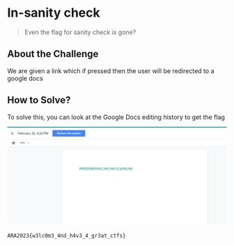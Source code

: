 # In-sanity check
> Even the flag for sanity check is gone?

## About the Challenge
We are given a link which if pressed then the user will be redirected to a google docs

## How to Solve?
To solve this, you can look at the Google Docs editing history to get the flag

![history](images/history.png)

```
ARA2023{w3lc0m3_4nd_h4v3_4_gr3at_ctfs}
```